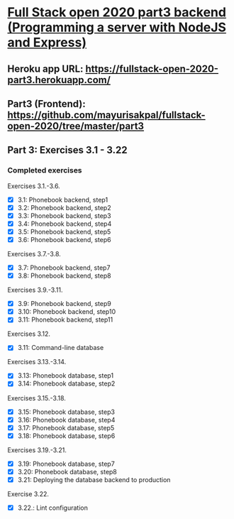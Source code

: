 # [Full Stack open 2020 part3 backend (Programming a server with NodeJS and Express)](https://fullstackopen.com/en/part3)

## Heroku app URL: https://fullstack-open-2020-part3.herokuapp.com/

## Part3 (Frontend): https://github.com/mayurisakpal/fullstack-open-2020/tree/master/part3

## Part 3: Exercises 3.1 - 3.22

### Completed exercises

Exercises 3.1.-3.6.

- [x] 3.1: Phonebook backend, step1
- [x] 3.2: Phonebook backend, step2
- [x] 3.3: Phonebook backend, step3
- [x] 3.4: Phonebook backend, step4
- [x] 3.5: Phonebook backend, step5
- [x] 3.6: Phonebook backend, step6

Exercises 3.7.-3.8.

- [x] 3.7: Phonebook backend, step7
- [x] 3.8: Phonebook backend, step8

Exercises 3.9.-3.11.

- [x] 3.9: Phonebook backend, step9
- [x] 3.10: Phonebook backend, step10
- [x] 3.11: Phonebook backend, step11

Exercises 3.12.

- [x] 3.11: Command-line database

Exercises 3.13.-3.14.

- [x] 3.13: Phonebook database, step1
- [x] 3.14: Phonebook database, step2

Exercises 3.15.-3.18.

- [x] 3.15: Phonebook database, step3
- [x] 3.16: Phonebook database, step4
- [x] 3.17: Phonebook database, step5
- [x] 3.18: Phonebook database, step6

Exercises 3.19.-3.21.

- [x] 3.19: Phonebook database, step7
- [x] 3.20: Phonebook database, step8
- [x] 3.21: Deploying the database backend to production

Exercise 3.22.

- [x] 3.22.: Lint configuration
